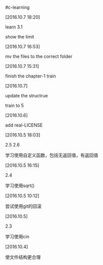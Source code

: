 #c-learning

[2016.10.7 18:20]

learn 3.1

show the limit

[2016.10.7 16:53]

mv the files to the correct folder

[2016.10.7 15:31]

finish the chapter-1 train

[2016.10.7]

update the structrue

train to 5

[2016.10.6]

add real-LICENSE

[2016.10.5 18:03]

2.5 2.6

学习使用自定义函数，包括无返回值，有返回值

[2016.10.5 16:15]

2.4

学习使用sqrt()

[2016.10.5 10:12]

尝试使用git的回滚

[2016.10.5]

2.3

学习使用cin

[2016.10.4]

使文件结构更合理

